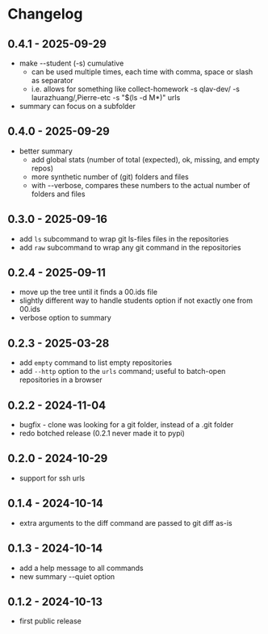 # Changelog

## 0.4.1 - 2025-09-29

- make --student (-s) cumulative
  - can be used multiple times, each time with comma, space or slash as separator
  - i.e. allows for something like
    collect-homework -s qlav-dev/ -s laurazhuang/,Pierre-etc -s "$(ls -d M*)" urls
- summary can focus on a subfolder

## 0.4.0 - 2025-09-29

- better summary
  - add global stats (number of total (expected), ok, missing, and empty repos)
  - more synthetic number of (git) folders and files
  - with --verbose, compares these numbers to the actual number of folders and files

## 0.3.0 - 2025-09-16

- add `ls` subcommand to wrap git ls-files files in the repositories
- add `raw` subcommand to wrap any git command in the repositories

## 0.2.4 - 2025-09-11

- move up the tree until it finds a 00.ids file
- slightly different way to handle students option if not exactly one from 00.ids
- verbose option to summary

## 0.2.3 - 2025-03-28

- add `empty` command to list empty repositories
- add `--http` option to  the `urls` command; useful to batch-open repositories in a browser

## 0.2.2 - 2024-11-04

- bugfix - clone was looking for a git folder, instead of a .git folder
- redo botched release (0.2.1 never made it to pypi)

## 0.2.0 - 2024-10-29

- support for ssh urls

## 0.1.4 - 2024-10-14

- extra arguments to the diff command are passed to git diff as-is

## 0.1.3 - 2024-10-14

- add a help message to all commands
- new summary --quiet option

## 0.1.2 - 2024-10-13

- first public release
